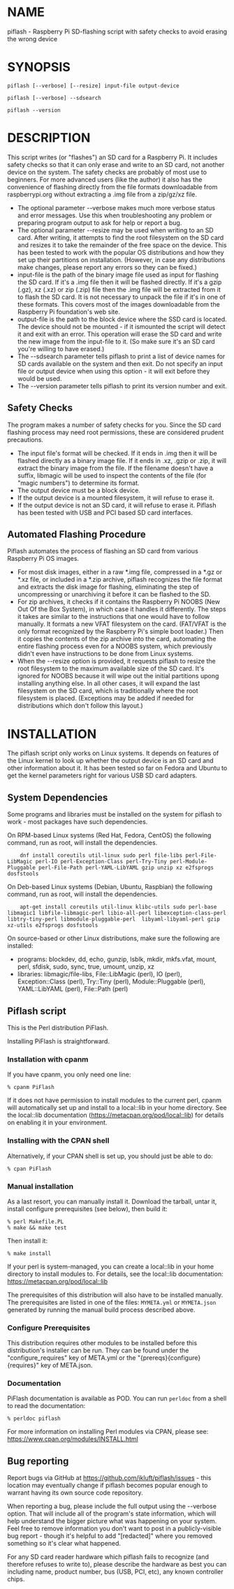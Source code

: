 # NAME

piflash - Raspberry Pi SD-flashing script with safety checks to avoid erasing the wrong device

# SYNOPSIS

    piflash [--verbose] [--resize] input-file output-device

    piflash [--verbose] --sdsearch

    piflash --version

# DESCRIPTION

This script writes (or "flashes") an SD card for a Raspberry Pi. It includes safety checks so that it can only erase and write to an SD card, not another device on the system. The safety checks are probably of most use to beginners. For more advanced users (like the author) it also has the convenience of flashing directly from the file formats downloadable from raspberrypi.org without extracting a .img file from a zip/gz/xz file.

- The optional parameter --verbose makes much more verbose status and error messages.  Use this when troubleshooting any problem or preparing program output to ask for help or report a bug.
- The optional parameter --resize may be used when writing to an SD card. After writing, it attempts to find the root filesystem on the SD card and resizes it to take the remainder of the free space on the device. This has been tested to work with the popular OS distributions and how they set up their partitions on installation. (However, in case any distributions make changes, please report any errors so they can be fixed.)
- input-file is the path of the binary image file used as input for flashing the SD card. If it's a .img file then it will be flashed directly. If it's a gzip (.gz), xz (.xz) or zip (.zip) file then the .img file will be extracted from it to flash the SD card. It is not necessary to unpack the file if it's in one of these formats. This covers most of the images downloadable from the Raspberry Pi foundation's web site.
- output-file is the path to the block device where the SSD card is located. The device should not be mounted - if it ismounted the script will detect it and exit with an error. This operation will erase the SD card and write the new image from the input-file to it. (So make sure it's an SD card you're willing to have erased.)
- The --sdsearch parameter tells piflash to print a list of device names for SD cards available on the system and then exit. Do not specify an input file or output device when using this option - it will exit before they would be used.
- The --version parameter tells piflash to print its version number and exit.

## Safety Checks

The program makes a number of safety checks for you. Since the SD card flashing process may need root permissions, these are considered prudent precautions.

- The input file's format will be checked. If it ends in .img then it will be flashed directly as a binary image file. If it ends in .xz, .gzip or .zip, it will extract the binary image from the file. If the filename doesn't have a suffix, libmagic will be used to inspect the contents of the file (for "magic numbers") to determine its format.
- The output device must be a block device.
- If the output device is a mounted filesystem, it will refuse to erase it.
- If the output device is not an SD card, it will refuse to erase it.
Piflash has been tested with USB and PCI based SD card interfaces.

## Automated Flashing Procedure

Piflash automates the process of flashing an SD card from various Raspberry Pi OS images.

- For most disk images, either in a raw \*.img file, compressed in a \*.gz or \*.xz file, or included in a \*.zip archive, piflash recognizes the file format and extracts the disk image for flashing, eliminating the step of uncompressing or unarchiving it before it can be flashed to the SD.
- For zip archives, it checks if it contains the Raspberry Pi NOOBS (New Out Of the Box System), in which case it handles it differently. The steps it takes are similar to the instructions that one would have to follow manually.  It formats a new VFAT filesystem on the card. (FAT/VFAT is the only format recognized by the Raspberry Pi's simple boot loader.) Then it copies the contents of the zip archive into the card, automating the entire flashing process even for a NOOBS system, which previously didn't even have instructions to be done from Linux systems.
- When the --resize option is provided, it requests piflash to resize the root filesystem to the maximum available size of the SD card. It's ignored for NOOBS because it will wipe out the initial partitions upong installing anything else. In all other cases, it will expand the last filesystem on the SD card, which is traditionally where the root filesystem is placed. (Exceptions may be added if needed for distributions which don't follow this layout.)

# INSTALLATION

The piflash script only works on Linux systems. It depends on features of the Linux kernel to look up whether the output device is an SD card and other information about it. It has been tested so far on Fedora and Ubuntu to get the kernel parameters right for various USB SD card adapters.

## System Dependencies

Some programs and libraries must be installed on the system for piflash to work - most packages have such dependencies.

On RPM-based Linux systems (Red Hat, Fedora, CentOS) the following command, run as root, will install the dependencies.

        dnf install coreutils util-linux sudo perl file-libs perl-File-LibMagic perl-IO perl-Exception-Class perl-Try-Tiny perl-Module-Pluggable perl-File-Path perl-YAML-LibYAML gzip unzip xz e2fsprogs dosfstools

On Deb-based Linux systems (Debian, Ubuntu, Raspbian) the following command, run as root, will install the dependencies.

        apt-get install coreutils util-linux klibc-utils sudo perl-base libmagic1 libfile-libmagic-perl libio-all-perl libexception-class-perl libtry-tiny-perl libmodule-pluggable-perl  libyaml-libyaml-perl gzip xz-utils e2fsprogs dosfstools

On source-based or other Linux distributions, make sure the following are installed:

- programs:
blockdev, dd, echo, gunzip, lsblk, mkdir, mkfs.vfat, mount, perl, sfdisk, sudo, sync, true, umount, unzip, xz
- libraries:
libmagic/file-libs, File::LibMagic (perl), IO (perl), Exception::Class (perl), Try::Tiny (perl), Module::Pluggable (perl), YAML::LibYAML (perl), File::Path (perl)

## Piflash script

This is the Perl distribution PiFlash.
 
Installing PiFlash is straightforward.
 
### Installation with cpanm
 
If you have cpanm, you only need one line:
 
    % cpanm PiFlash
 
If it does not have permission to install modules to the current perl, cpanm
will automatically set up and install to a local::lib in your home directory.
See the local::lib documentation (https://metacpan.org/pod/local::lib) for
details on enabling it in your environment.
 
### Installing with the CPAN shell
 
Alternatively, if your CPAN shell is set up, you should just be able to do:
 
    % cpan PiFlash
 
### Manual installation
 
As a last resort, you can manually install it. Download the tarball, untar it,
install configure prerequisites (see below), then build it:
 
    % perl Makefile.PL
    % make && make test
 
Then install it:
 
    % make install
 
If your perl is system-managed, you can create a local::lib in your home
directory to install modules to. For details, see the local::lib documentation:
https://metacpan.org/pod/local::lib
 
The prerequisites of this distribution will also have to be installed manually. The
prerequisites are listed in one of the files: `MYMETA.yml` or `MYMETA.json` generated
by running the manual build process described above.
 
### Configure Prerequisites
 
This distribution requires other modules to be installed before this
distribution's installer can be run.  They can be found under the
"configure_requires" key of META.yml or the
"{prereqs}{configure}{requires}" key of META.json.
 
### Documentation
 
PiFlash documentation is available as POD.
You can run `perldoc` from a shell to read the documentation:
 
    % perldoc piflash
 
For more information on installing Perl modules via CPAN, please see:
https://www.cpan.org/modules/INSTALL.html

## Bug reporting

Report bugs via GitHub at https://github.com/ikluft/piflash/issues - this location may eventually change
if piflash becomes popular enough to warrant having its own source code repository.

When reporting a bug, please include the full output using the --verbose option. That will include all of the
program's state information, which will help understand the bigger picture what was happening on your system.
Feel free to remove information you don't want to post in a publicly-visible bug report - though it's helpful
to add "\[redacted\]" where you removed something so it's clear what happened.

For any SD card reader hardware which piflash fails to recognize (and therefore refuses to write to),
please describe the hardware as best you can including name, product number, bus (USB, PCI, etc),
any known controller chips.
